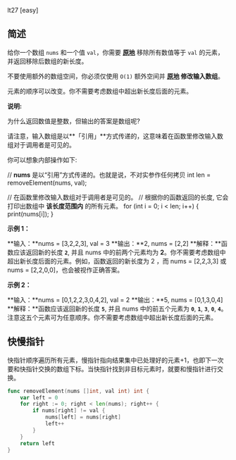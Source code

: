 lt27 [easy]


## 简述

给你一个数组 `nums` 和一个值 `val`，你需要 **[原地](https://baike.baidu.com/item/%E5%8E%9F%E5%9C%B0%E7%AE%97%E6%B3%95)** 移除所有数值等于 `val` 的元素，并返回移除后数组的新长度。

不要使用额外的数组空间，你必须仅使用 `O(1)` 额外空间并 **[原地](https://baike.baidu.com/item/%E5%8E%9F%E5%9C%B0%E7%AE%97%E6%B3%95) 修改输入数组**。

元素的顺序可以改变。你不需要考虑数组中超出新长度后面的元素。

**说明:**

为什么返回数值是整数，但输出的答案是数组呢?

请注意，输入数组是以**「引用」**方式传递的，这意味着在函数里修改输入数组对于调用者是可见的。

你可以想象内部操作如下:

// **nums** 是以“引用”方式传递的。也就是说，不对实参作任何拷贝
int len = removeElement(nums, val);

// 在函数里修改输入数组对于调用者是可见的。
// 根据你的函数返回的长度, 它会打印出数组中 **该长度范围内** 的所有元素。
for (int i = 0; i < len; i++) {
    print(nums[i]);
}

**示例 1：**

**输入：**nums = [3,2,2,3], val = 3
**输出：**2, nums = [2,2]
**解释：**函数应该返回新的长度 **`2`**, 并且 nums 中的前两个元素均为 **2**。你不需要考虑数组中超出新长度后面的元素。例如，函数返回的新长度为 2 ，而 nums = [2,2,3,3] 或 nums = [2,2,0,0]，也会被视作正确答案。

**示例 2：**

**输入：**nums = [0,1,2,2,3,0,4,2], val = 2
**输出：**5, nums = [0,1,3,0,4]
**解释：**函数应该返回新的长度 **`5`**, 并且 nums 中的前五个元素为 **`0`**, **`1`**, **`3`**, **`0`**, **`4`**。注意这五个元素可为任意顺序。你不需要考虑数组中超出新长度后面的元素。

## 快慢指针
快指针顺序遍历所有元素，慢指针指向结果集中已处理好的元素+1，也即下一次要和快指针交换的数组下标。当快指针找到非目标元素时，就要和慢指针进行交换。
```go
func removeElement(nums []int, val int) int {
	var left = 0
	for right := 0; right < len(nums); right++ {
		if nums[right] != val {
			nums[left] = nums[right]
			left++
		}
	}
	return left
}
```

